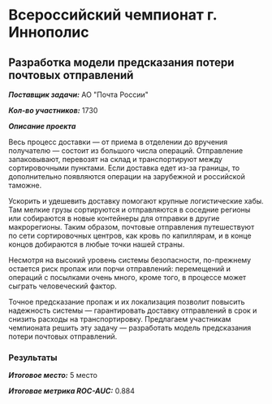 # Всероссийский чемпионат г. Иннополис
## Разработка модели предсказания потери почтовых отправлений

***Поставщик задачи:*** АО "Почта России"

***Кол-во участников:*** 1730

***Описание проекта***

Весь процесс доставки — от приема в отделении до вручения получателю — состоит из большого числа операций. Отправление запаковывают, перевозят на склад и транспортируют между сортировочными пунктами. Если доставка едет из-за границы, то дополнительно появляются операции на зарубежной и российской таможне.

Ускорить и удешевить доставку помогают крупные логистические хабы. Там мелкие грузы сортируются и отправляются в соседние регионы или собираются в новые контейнеры для отправки в другие макрорегионы. Таким образом, почтовые отправления путешествуют по сети сортировочных центров, как кровь по капиллярам, и в конце концов добираются в любые точки нашей страны.

Несмотря на высокий уровень системы безопасности, по-прежнему остается риск пропаж или порчи отправлений: перемещений и операций с посылками очень много, кроме того, в процессе может сыграть человеческий фактор.

Точное предсказание пропаж и их локализация позволит повысить надежность системы — гарантировать доставку отправлений в срок и снизить расходы на транспортировку. Предлагаем участникам чемпионата решить эту задачу — разработать модель предсказания потери почтовых отправлений.

### Результаты
***Итоговое место:*** 5 место

***Итоговае метрика ROC-AUC:*** 0.884
